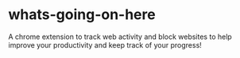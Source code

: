 # whats-going-on-here
A chrome extension to track web activity and block websites to help improve your productivity and keep track of your progress!
